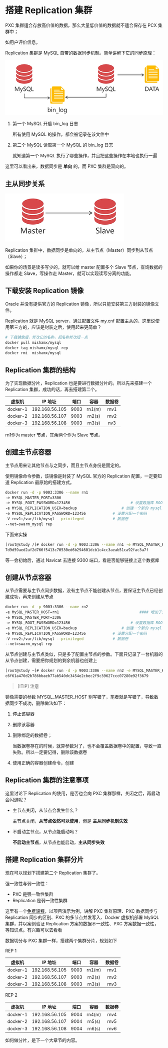 # 搭建 Replication 集群

PXC 集群适合存放高价值的数据，那么大量低价值的数据就不适合保存在 PCX 集群中；

如用户评价信息。

Replication 集群是 MySQL 自带的数据同步机制。简单讲解下它的同步原理：

![image-20200617214708928](./assets/image-20200617214708928.png)

1. 第一个 MySQL 开启 bin_log 日志

   所有使用 MySQL 的操作，都会被记录在该文件中

2. 第二个 MySQL 读取第一个 MySQL 的 bin_log 日志

   就知道第一个 MySQL 执行了哪些操作，并且把这些操作在本地也执行一遍

这里可以看出来，数据同步是 **单向** 的，而 PXC 集群是双向的。

## 主从同步关系

![image-20200617214826011](./assets/image-20200617214826011.png)

Replication 集群中，数据同步是单向的，从主节点（Master）同步到从节点（Slave）；

如果你的场景是读多写少的，就可以给 master 配置多个 Slave 节点，查询数据的操作都走 Slave，写操作走 Master，就可以实现读写分离的功能。

## 下载安装 Replication 镜像

Oracle 并没有提供官方的 Replication 镜像，所以只能安装第三方封装的镜像文件。

Replication 就是 MySQL server，通过配置文件 my.cnf 配置主从的，这里说使用第三方的，应该是封装之后，使用起来更简单？

```bash
# 下载镜像后，修改它的名称，把名称修改短一点
docker pull mishamx/mysql
docker tag mishamx/mysql rep
docker rmi  mishamx/mysql
```

## Replication 集群的结构

为了实现数据分片，Replication 也是要进行数据分片的。所以先来搭建一个 Replication 集群，成功的话，再去搭建第二个。

|  虚拟机  |    IP 地址     | 端口 |  容器  | 数据卷 |
| :------: | :------------: | :--: | :----: | :----: |
| docker-1 | 192.168.56.105 | 9003 | rn1(m) |  rnv1  |
| docker-2 | 192.168.56.107 | 9003 | rn2(s) |  rnv2  |
| docker-3 | 192.168.56.108 | 9003 | rn3(s) |  nv3   |

rn1作为 master 节点，其余两个作为 Slave 节点。

## 创建主节点容器

主节点用来让其他节点与之同步，而且主节点身份是固定的。

使用镜像命令参数，该镜像是封装了 MySQL 官方的 Replication 配置，一定要知道 Replication 最原始的搭建方式。

```bash
docker run -d -p 9003:3306 --name rn1
-e MYSQL_MASTER_PORT=3306
-e MYSQL_ROOT_PASSWORD=123456							# 设置数据库 ROOT 账户密码
-e MYSQL_REPLICATION_USER=backup					# 创建一个新的 mysql 账户，仅用来做数据同步
-e MYSQL_REPLICATION_PASSWORD=123456			# 设置分配一个密码
-V rnv1:/var/lib/mysql --privileged				# 数据卷
--net=swarm_mysql rep
```

下面来实操

```bash
[root@study /]# docker run -d -p 9003:3306 --name rn1 -e MYSQL_MASTER_PORT=3306 -e MYSQL_ROOT_PASSWORD=123456 -e MYSQL_REPLICATION_USER=backup -e MYSQL_REPLICATION_PASSWORD=123456 -v rnv1:/var/lib/mysql --privileged --net=swarm_mysql rep
7d9d59aed2af2d766f5413c70530ed6b294601dcb1c4cc3aeab51ca92fac3a7f
```

等一会初始后，通过 Navicat 去连接 9300 端口，看是否能够链接上这个数据库

## 创建从节点容器

从节点需要与主节点同步数据，没有主节点不能创建从节点，要保证主节点已经创建成功，再来创建从节点

```bash
docker run -d -p 9003:3306 --name rn2
-e MySQL_MASTER_HOST=rn1									#### 增加了这一行配置，指向了主节点容器名称
-e MYSQL_MASTER_PORT=3306
-e MYSQL_ROOT_PASSWORD=123456							# 设置数据库 ROOT 账户密码
-e MYSQL_REPLICATION_USER=backup					# 创建一个新的 mysql 账户，仅用来做数据同步
-e MYSQL_REPLICATION_PASSWORD=123456			# 设置分配一个密码
-V rnv2:/var/lib/mysql --privileged				# 数据卷
--net=swarm_mysql rep
```

从节点创建与主节点类似，只是多了配置主节点的参数。下面只记录了一台机器的从节点创建，需要把你规划的剩余机器也创建上

```bash
[root@study ~]# docker run -d -p 9003:3306 --name rn2 -e MYSQL_MASTER_HOST=rn1 -e MYSQL_MASTER_PORT=3306 -e MYSQL_ROOT_PASSWORD=123456 -e MYSQL_REPLICATION_USER=backup -e MYSQL_REPLICATION_PASSWORD=123456 -v rnv2:/var/lib/mysql --privileged --net=swarm_mysql rep
c6f61a470d2b786bbaeb77ab540dc3454e2cbec2f9c39627ccc07280e92f3679
```

> [!TIP] 注意

镜像需要的参数 MYSQL_MASTER_HOST 别写错了，笔者就是写错了，导致数据同步不成功，删除做法如下：

1. 停止该容器

2. 删除该容器

3. 删除绑定的数据卷；

   当数据卷存在的时候，就算参数对了，也不会覆盖数据卷中的配置，导致一直失败。所以一定要记得，删除该数据卷

4. 使用正确的容器创建命令，创建



## Replication 集群的注意事项

这里讨论下 Replication 的使用，是否也会向  PXC 集群那样，关闭之后，再启动会闪退呢？

- 主节点关闭，从节点会发生什么？

  主节点关闭，**从节点依然可以使用**，但是 **主从同步机制失效**

- 不启动主节点，从节点能启动吗？

  **不启动主节点**，从节点也能启动，**主从同步失效**

## 搭建 Replication 集群分片

现在可以规划下搭建第二个 Replication 集群了。

强一致性与弱一致性：

- PXC 是强一致性集群
- Replication 是弱一致性集群

这里有一个[免费课程](http://www.imooc.com/learn/993)，以项目演示为例，讲解 PXC 集群原理、PXC 数据同步与 Replication 同步的区别、PXC 的多节点并发写入、Docker 虚拟机部署 MySQL 集群，并以案例验证 Replication 方案的数据不一致性、PXC 方案数据一致性，等知识点。有兴趣可以去看看

数据切分与 PXC 集群一样，搭建两个集群分片，规划如下

REP 1

|  虚拟机  |    IP 地址     | 端口 |  容器  | 数据卷 |
| :------: | :------------: | :--: | :----: | :----: |
| docker-1 | 192.168.56.105 | 9003 | rn1(m) |  rnv1  |
| docker-2 | 192.168.56.107 | 9003 | rn2(s) |  rnv2  |
| docker-3 | 192.168.56.108 | 9003 | rn3(s) |  rnv3  |

REP 2

|  虚拟机  |    IP 地址     | 端口 |  容器  | 数据卷 |
| :------: | :------------: | :--: | :----: | :----: |
| docker-1 | 192.168.56.105 | 9004 | rn4(m) |  rnv4  |
| docker-2 | 192.168.56.107 | 9004 | rn5(s) |  rnv5  |
| docker-3 | 192.168.56.108 | 9004 | rn6(s) |  rnv6  |

如何做分片，是下一个大章节的内容。